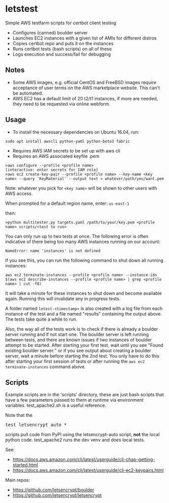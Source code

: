 # letstest
Simple AWS testfarm scripts for certbot client testing

- Configures (canned) boulder server
- Launches EC2 instances with a given list of AMIs for different distros
- Copies certbot repo and puts it on the instances
- Runs certbot tests (bash scripts) on all of these
- Logs execution and success/fail for debugging

## Notes
  - Some AWS images, e.g. official CentOS and FreeBSD images
    require acceptance of user terms on the AWS marketplace
    website.  This can't be automated.
  - AWS EC2 has a default limit of 20 t2/t1 instances, if more
    are needed, they need to be requested via online webform.

## Usage
  - To install the necessary dependencies on Ubuntu 16.04, run:
```
sudo apt install awscli python-yaml python-boto3 fabric
```

  - Requires AWS IAM secrets to be set up with aws cli
  - Requires an AWS associated keyfile <keyname>.pem

```
>aws configure --profile <profile name>
[interactive: enter secrets for IAM role]
>aws ec2 create-key-pair --profile <profile name> --key-name <key name> --query 'KeyMaterial' --output text > whatever/path/you/want.pem
```
Note: whatever you pick for `<key name>` will be shown to other users with AWS access.

When prompted for a default region name, enter: `us-east-1`

then:
```
>python multitester.py targets.yaml /path/to/your/key.pem <profile name> scripts/<test to run>
```

You can only run up to two tests at once. The following error is often indicative of there being too many AWS instances running on our account:
```
NameError: name 'instances' is not defined
```

If you see this, you can run the following command to shut down all running instances:
```
aws ec2 terminate-instances --profile <profile name> --instance-ids $(aws ec2 describe-instances --profile <profile name> | grep <profile name> | cut -f8)
```

It will take a minute for these instances to shut down and become available again. Running this will invalidate any in progress tests.

A folder named `letest-<timestamp>` is also created with a log file from each instance of the test and a file named "results" containing the output above.
The tests take quite a while to run.

Also, the way all of the tests work is to check if there is already a boulder server running and if not start one. The boulder server is left running between tests,
and there are known issues if two instances of boulder attempt to be started. After starting your first test, wait until you see "Found existing boulder server:" or if you see output
about creating a boulder server, wait a minute before starting the 2nd test. You only have to do this after starting your first session of tests or after running
the `aws ec2 terminate-instances` command above.

## Scripts
Example scripts are in the 'scripts' directory, these are just bash scripts that have a few parameters passed
to them at runtime via environment variables.  test_apache2.sh is a useful reference.

Note that the <pre>test_letsencrypt_auto_*</pre> scripts pull code from PyPI using the letsencrypt-auto script,
__not__ the local python code.  test_apache2 runs the dev venv and does local tests.

See:
- https://docs.aws.amazon.com/cli/latest/userguide/cli-chap-getting-started.html
- https://docs.aws.amazon.com/cli/latest/userguide/cli-ec2-keypairs.html

Main repos:
- https://github.com/letsencrypt/boulder
- https://github.com/letsencrypt/letsencrypt

